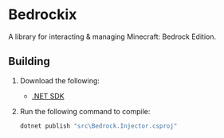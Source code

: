 # Bedrockix
A library for interacting & managing Minecraft: Bedrock Edition.

## Building
1. Download the following:

    - [.NET SDK](https://dotnet.microsoft.com/en-us/download)

2. Run the following command to compile:

    ```cmd
    dotnet publish "src\Bedrock.Injector.csproj"
    ```
